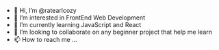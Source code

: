 - 👋 Hi, I’m @ratearlcozy
- 👀 I’m interested in FrontEnd Web Development
- 🌱 I’m currently learning JavaScript and React
- 💞️ I’m looking to collaborate on any beginner project that help me learn
- 📫 How to reach me ...

<!---
ratearlcozy/ratearlcozy is a ✨ special ✨ repository because its `README.md` (this file) appears on your GitHub profile.
You can click the Preview link to take a look at your changes.
--->
